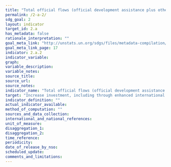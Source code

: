 ```yaml
---
title: "Total official flows (official development assistance plus other official flows) to the agriculture sector"
permalink: /2-a-2/
sdg_goal: 2
layout: indicator
target_id: 2.a
has_metadata: false
rationale_interpretation: ""
goal_meta_link: "http://unstats.un.org/sdgs/files/metadata-compilation/Metadata-Goal-2.pdf"
goal_meta_link_page: 17
indicator: 2.a.2
indicator_variable: 
graph: 
variable_description: 
variable_notes: 
source_title: 
source_url: 
source_notes: 
indicator_name: "Total official flows (official development assistance plus other official flows) to the agriculture sector"
target: "Increase investment, including through enhanced international cooperation, in rural infrastructure, agricultural research and extension services, technology development and plant and livestock gene banks in order to enhance agricultural productive capacity in developing countries, in particular least developed countries"
indicator_definition: ""
actual_indicator_available: 
method_of_computation: ""
sources_and_data_collection: 
international_and_national_references: 
unit_of_measure: 
disaggregation_1: 
disaggregation_2: 
time_reference: 
periodicity: 
date_of_release_by_nso: 
scheduled_update: 
comments_and_limitations: 
---
```


